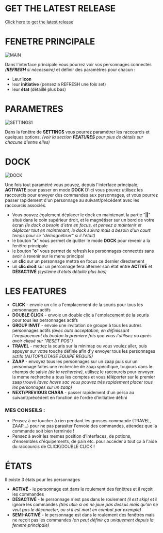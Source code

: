 # GET THE LATEST RELEASE

[Click here to get the latest release](https://github.com/TheGWOO/DofusMulti)

# FENETRE PRINCIPALE

![MAIN](https://github.com/user-attachments/assets/65f98cd6-c596-41d6-9920-1640c1261ca3)

Dans l'interface principale vous pourrez voir vos personnages connectés *(**REFRESH** si nécessaire)* et définir des paramètres pour chacun :

  - Leur **icon**
  - leur **initiative** (pensez a REFRESH une fois set)
  - leur **état** (détaillé plus bas)

# PARAMETRES

![SETTINGS1](https://github.com/user-attachments/assets/cadc72b5-b45c-4554-bc60-3b2f89c6276f)

Dans la fenêtre de **SETTINGS** vous pourrez paramétrer les raccourcis et quelques options. *(voir la section **FEATURES** pour plus de détails sur chacune d'entre elles)*

# DOCK

![DOCK](https://github.com/user-attachments/assets/714b2104-63bc-4cd4-ad5f-73e244522ddf)

Une fois tout paramétré vous pouvez, depuis l'interface principale, **ACTIVATE** pour passer en mode **DOCK**
D'ici vous pouvez utilisez les raccourcis pour envoyer des commandes aux personnages, et vous pourrez passer rapidement d'un personnage au suivant/précédent avec les raccourcis associés.

  - Vous pouvez également déplacer le dock en maintenant la partie "**||**" situé dans le coin supérieur droit, et le magnétiser sur un bord de votre écran *(le dock a besoin d'etre en focus, et pensez a maintenir et déplacer tout en maintenant, le dock suivra mais a besoin d'un court temps pour se "démagnétiser" si il l'était)*
  - le bouton "**x**" vous permet de quitter le mode **DOCK** pour revenir a la fenêtre principale
  - le bouton "**o**" vous permet de refresh les personnages connectés sans avoir à revenir sur le menu principal
  - un **clic** sur un personnage mettra en focus ce dernier directement
  - un **clic droit** sur un personnage fera alterner son état entre **ACTIVÉ** et **DÉSACTIVÉ** *(système d'états détaillé plus bas)*

# LES FEATURES

  - **CLICK** - envoie un clic a l'emplacement de la souris pour tous les personnages actifs
  - **DOUBLE CLICK** - envoie un double clic a l'emplacement de la souris pour tous les personnages actifs
  - **GROUP INVIT** - envoie une invitation de groupe à tous les autres personnages actifs *(avec auto acceptation, en définissant l'emplacement du bouton la premiere fois que vous l'utilisez ou après avoir cliqué sur "RESET POS")*
  - **TRAVEL** - mettez la souris sur la minimap ou vous voulez aller, puis appuyer sur votre touche définie afin d'y envoyer tous les personnages actifs *(AUTOPILOTAGE ÉQUIPÉ REQUIS)*
  - **ZAAP** - envoyez tous les personnages sur un zaap puis sur un personnage faites une recherche de zaap spécifique, toujours dans le champs de saisie *(de la recherche)*, utilisez le raccourcis pour envoyer la meme recherche a tous les comptes et vous téléporter sur le premier zaap trouvé *(avec havre sac vous pouvez très rapidement placer tous les personnages sur un zaap)*
  - **NEXT/PREVIOUS CHARA** - passer rapidement d'un perso au suivant/précédent en fonction de l'ordre d'initiative défini

### MES CONSEILS :
  - Pensez à ne toucher à rien pendant les grosses commande (TRAVEL, ZAAP...) pour ne pas parasiter l'envoie des commandes, attendez que la commande soit bien terminée !
  - Pensez à avoir les memes position d'interfaces, de potions, d'ensembles d'équipements, de pain etc. pour accéder à tout ça à l'aide du raccourcis de CLICK/DOUBLE CLICK !

# ÉTATS

Il existe 3 états pour les personnages

  - **ACTIVÉ** - le personnage est dans le roulement des fenêtres et il reçoit les commandes
  - **DÉSACTIVÉ**  - le personnage n'est pas dans le roulement *(il est skip)* et il ignore les commandes *(très utile si on ne joue pas dessus mais qu'on ne veut pas le déconecter, ou si il est mort en combat par exemple)*
  - **SEMI-ACTIVÉ** - le personnage est dans le roulement des fenêtres mais ne reçoit pas les commandes *(on peut définir ça uniquement depuis la fenetre principale)*

